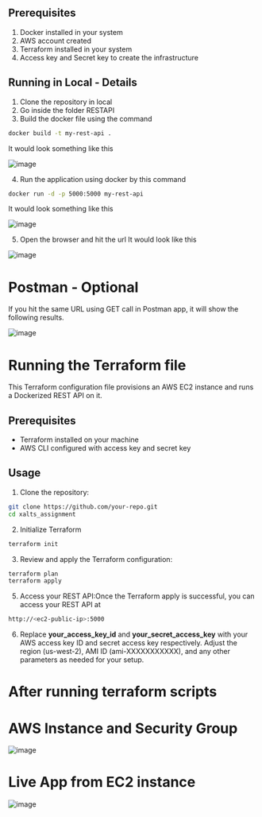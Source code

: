

## Prerequisites

1) Docker installed in your system
2) AWS account created
3) Terraform installed in your system
4) Access key and Secret key to create the infrastructure

## Running in Local - Details

1) Clone the repository in local
2) Go inside the folder RESTAPI
3) Build the docker file using the command
```bash
docker build -t my-rest-api .
```
It would look something like this

![image](https://github.com/maeydhaw/xalts_assignment/assets/88104259/9f251ad7-2644-4cb9-a228-46e1aafeab65)

4)  Run the application using docker by this command
```bash
docker run -d -p 5000:5000 my-rest-api
```
It would look something like this

![image](https://github.com/maeydhaw/xalts_assignment/assets/88104259/45cf9853-87c1-4ae1-adee-2cde8d45d6a0)

5) Open the browser and hit the url
   It would look like this

![image](https://github.com/maeydhaw/xalts_assignment/assets/88104259/8be3eb9c-9c71-4d40-8024-90ad9d273b5b)

# Postman - Optional

If you hit the same URL using GET call in Postman app, it will show the following results.

![image](https://github.com/maeydhaw/xalts_assignment/assets/88104259/b87cf441-41ef-422e-b49d-53a26d4b1aa8)

# Running the Terraform file

This Terraform configuration file provisions an AWS EC2 instance and runs a Dockerized REST API on it.

## Prerequisites

- Terraform installed on your machine
- AWS CLI configured with access key and secret key

## Usage

1. Clone the repository:

```bash
git clone https://github.com/your-repo.git
cd xalts_assignment
```
2. Initialize Terraform
```bash
terraform init
```
3. Review and apply the Terraform configuration:
```bash
terraform plan
terraform apply
```
5. Access your REST API:Once the Terraform apply is successful, you can access your REST API at
```bash
http://<ec2-public-ip>:5000
```
6. Replace **your_access_key_id** and **your_secret_access_key** with your AWS access key ID and secret access key respectively. Adjust the region (us-west-2), AMI ID (ami-XXXXXXXXXXX), and any other parameters as needed for your setup.

# After running terraform scripts

# AWS Instance and Security Group

![image](https://github.com/maeydhaw/xalts_assignment/assets/88104259/42c4d41e-79e3-4f80-8e7c-97041bbbf4b3)

# Live App from EC2 instance

![image](https://github.com/maeydhaw/xalts_assignment/assets/88104259/b4a0aeec-3a6c-472f-a24e-73efe4352611)

